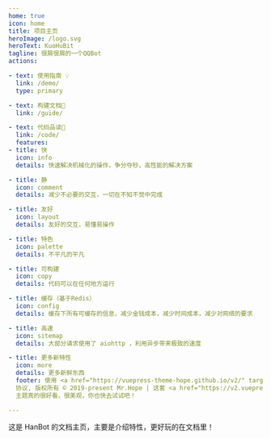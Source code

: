 ```yaml
---
home: true
icon: home
title: 项目主页
heroImage: /logo.svg
heroText: KuoHuBit
tagline: 很屑很屑的一个QQBot
actions:

- text: 使用指南 💡
  link: /demo/
  type: primary

- text: 构建文档🏢
  link: /guide/

- text: 代码品读📖
  link: /code/
  features:
- title: 快
  icon: info
  details: 快速解决机械化的操作，争分夺秒，高性能的解决方案

- title: 静
  icon: comment
  details: 减少不必要的交互，一切在不知不觉中完成

- title: 友好
  icon: layout
  details: 友好的交互，易懂易操作

- title: 特色
  icon: palette
  details: 不平凡的平凡

- title: 可构建
  icon: copy
  details: 代码可以在任何地方运行

- title: 缓存（基于Redis）
  icon: config
  details: 缓存下所有可缓存的信息，减少金钱成本，减少时间成本，减少对网络的要求

- title: 高速
  icon: sitemap
  details: 大部分请求使用了 aiohttp ，利用异步带来极致的速度

- title: 更多新特性
  icon: more
  details: 更多新鲜东西
  footer: 使用 <a href="https://vuepress-theme-hope.github.io/v2/" target="_blank">VuePress Theme Hope</a> 主题 | MIT
  协议, 版权所有 © 2019-present Mr.Hope | 这套 <a href="https://v2.vuepress.vuejs.org/zh/" target="_blank">VuePress</a>
  主题真的很好看，很美观，你也快去试试吧！

---
```


这是 HanBot 的文档主页，主要是介绍特性，更好玩的在文档里！